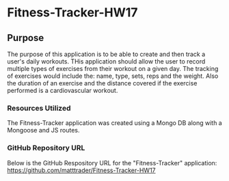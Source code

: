 # Fitness-Tracker-HW17

## Purpose
The purpose of this application is to be able to create and then track a user's daily workouts. THis application should allow the user to record multiple types of exercises from their workout on a given day.  The tracking of exercises would include the: name, type, sets, reps and the weight.  Also the duration of an exercise and the distance covered if the exercise performed is a cardiovascular workout.  

### Resources Utilized
The Fitness-Tracker application was created using a Mongo DB along with a Mongoose and JS routes.

### GitHub Repository URL
Below is the GitHub Respository URL for the "Fitness-Tracker" application: 
https://github.com/matttrader/Fitness-Tracker-HW17 